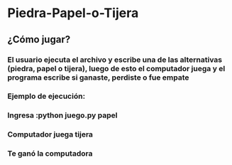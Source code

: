 # Piedra-Papel-o-Tijera
## ¿Cómo jugar?
### El usuario ejecuta el archivo y escribe una de las alternativas (piedra, papel o tijera), luego de esto el computador juega y el programa escribe si ganaste, perdiste o fue empate
### Ejemplo de ejecución:
### Ingresa :python juego.py papel
### Computador juega tijera
### Te ganó la computadora
